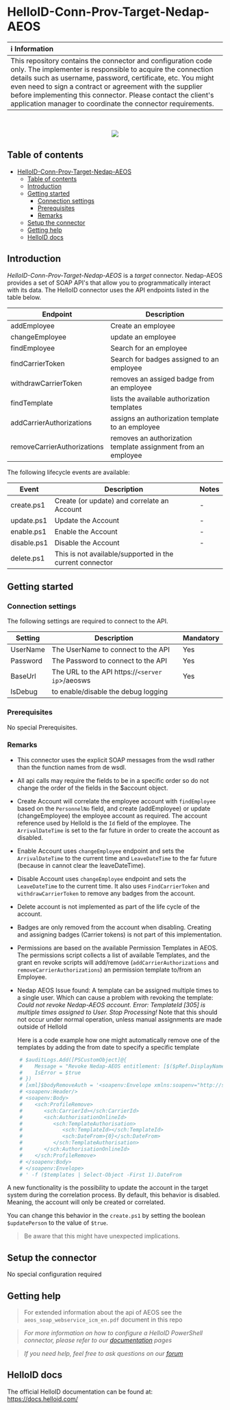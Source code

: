 
# HelloID-Conn-Prov-Target-Nedap-AEOS

| :information_source: Information |
|:---------------------------|
| This repository contains the connector and configuration code only. The implementer is responsible to acquire the connection details such as username, password, certificate, etc. You might even need to sign a contract or agreement with the supplier before implementing this connector. Please contact the client's application manager to coordinate the connector requirements. |
<br />
<p align="center">
  <img src="https://www.tools4ever.nl/connector-logos/nedapaeos-logo.png">
</p> 

## Table of contents

- [HelloID-Conn-Prov-Target-Nedap-AEOS](#helloid-conn-prov-target-nedap-aeos)
  - [Table of contents](#table-of-contents)
  - [Introduction](#introduction)
  - [Getting started](#getting-started)
    - [Connection settings](#connection-settings)
    - [Prerequisites](#prerequisites)
    - [Remarks](#remarks)
  - [Setup the connector](#setup-the-connector)
  - [Getting help](#getting-help)
  - [HelloID docs](#helloid-docs)

## Introduction

_HelloID-Conn-Prov-Target-Nedap-AEOS_ is a _target_ connector. Nedap-AEOS provides a set of SOAP API's that allow you to programmatically interact with its data. The HelloID connector uses the API endpoints listed in the table below.

| Endpoint                  | Description |
|---	 |---	|
|addEmployee                | Create an employee           |
|changeEmployee             | update an employee |
|findEmployee               | Search for an employee |
|findCarrierToken           | Search for badges assigned to an employee |
|withdrawCarrierToken       | removes an assiged badge from an employee |
|findTemplate               | lists the available authorization  templates  |
|addCarrierAuthorizations   | assigns an authorization template to an employee           |
|removeCarrierAuthorizations  | removes an authorization template assignment from an employee            |

The following lifecycle events are available:

| Event  | Description | Notes |
|---	 |---	|---	|
| create.ps1 | Create (or update) and correlate an Account | - |
| update.ps1 | Update the Account | - |
| enable.ps1 | Enable the Account | - |
| disable.ps1 | Disable the Account | - |
| delete.ps1 | This is not available/supported in the current connector


## Getting started

### Connection settings

The following settings are required to connect to the API.

| Setting      | Description                        | Mandatory   |
| ------------ | -----------                        | ----------- |
| UserName     | The UserName to connect to the API | Yes         |
| Password     | The Password to connect to the API | Yes         |
| BaseUrl      | The URL to the API https://`<server ip`>/aeosws | Yes         |
| IsDebug      | to enable/disable the debug logging |

### Prerequisites
No special Prerequisites.

### Remarks
- This connector uses the explicit SOAP messages from the wsdl rather than the function names from de wsdl.
- All api calls may require the fields to be in a specific order so do not change the order of the fields in the $account object.
- Create Account will correlate the employee account with `findEmployee` based on the `PersonnelNo` field, and create (addEmployee) or update (changeEmployee) the employee account as required. The account reference used by HelloId is the `Id` field of the employee. The `ArrivalDateTime` is set to the far future in order to create the account as disabled.
- Enable Account uses `changeEmployee` endpoint and sets the `ArrivalDateTime` to the current time and `LeaveDateTime` to the far future (because in cannot clear the leaveDateTime).
- Disable Account uses `changeEmployee` endpoint and sets the  `LeaveDateTime` to the current time. It also uses `FindCarrierToken` and `withdrawCarrierToken` to remove any badges from the account.
- Delete account is not implemented as part of the life cycle of the account.
- Badges are only removed from the account when disabling. Creating and assigning badges
(Carrier tokens) is not part of this implementation.
- Permissions are based on the available Permission Templates in AEOS. The permissions script collects a list of available Templates, and the grant en revoke scripts will add/remove (`addCarrierAuthorizations` and `removeCarrierAuthorizations`) an permission template to/from an Employee.

- Nedap AEOS Issue found: A template can be assigned multiple times to a single user. Which can cause a problem with revoking the template: *Could not revoke Nedap-AEOS account. Error: TemplateId [305] is multiple times assigned to User. Stop Processing!*
  Note that this should not occur under normal operation, unless manual assignments are made outside of HelloId

  Here is a code example how one might automatically remove one of the templates by adding the from date to specify a specific template
```powershell
    # $auditLogs.Add([PSCustomObject]@{
    #    Message = "Revoke Nedap-AEOS entitlement: [$($pRef.DisplayName)] was Partial successful"
    #    IsError = $true
    # })
    # [xml]$bodyRemoveAuth = '<soapenv:Envelope xmlns:soapenv="http://schemas.xmlsoap.org/soap/envelope/" xmlns:sch="http://www.nedap.com/aeosws/schema">
    # <soapenv:Header/>
    # <soapenv:Body>
    #    <sch:ProfileRemove>
    #       <sch:CarrierId></sch:CarrierId>
    #       <sch:AuthorisationOnlineId>
    #          <sch:TemplateAuthorisation>
    #             <sch:TemplateId></sch:TemplateId>
    #             <sch:DateFrom>{0}</sch:DateFrom>
    #          </sch:TemplateAuthorisation>
    #       </sch:AuthorisationOnlineId>
    #    </sch:ProfileRemove>
    # </soapenv:Body>
    # </soapenv:Envelope>
    # ' -f ($templates | Select-Object -First 1).DateFrom
```


A new functionality is the possibility to update the account in the target system during the correlation process. By default, this behavior is disabled. Meaning, the account will only be created or correlated.

You can change this behavior in the `create.ps1` by setting the boolean `$updatePerson` to the value of `$true`.

> Be aware that this might have unexpected implications.

## Setup the connector

No special configuration required

## Getting help
>  For extended information about the api of AEOS see the `aeos_soap_webservice_icm_en.pdf` document in this repo

> _For more information on how to configure a HelloID PowerShell connector, please refer to our [documentation](https://docs.helloid.com/hc/en-us/articles/360012558020-Configure-a-custom-PowerShell-target-system) pages_

> _If you need help, feel free to ask questions on our [forum](https://forum.helloid.com)_

## HelloID docs

The official HelloID documentation can be found at: https://docs.helloid.com/
